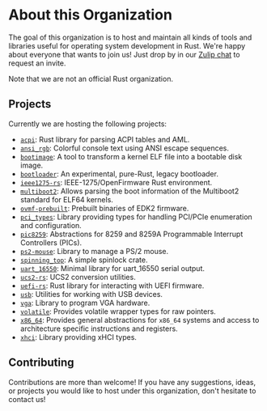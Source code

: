 # About this Organization

The goal of this organization is to host and maintain all kinds of tools and libraries useful for operating system development in Rust. We're happy about everyone that wants to join us! Just drop by in our [Zulip chat](https://rust-osdev.zulipchat.com) to request an invite.

Note that we are not an official Rust organization.

## Projects
Currently we are hosting the following projects:

- [`acpi`](https://github.com/rust-osdev/acpi): Rust library for parsing ACPI tables and AML.
- [`ansi_rgb`](https://github.com/rust-osdev/ansi_rgb): Colorful console text using ANSI escape sequences.
- [`bootimage`](https://github.com/rust-osdev/bootimage): A tool to transform a kernel ELF file into a bootable disk image.
- [`bootloader`](https://github.com/rust-osdev/bootloader): An experimental, pure-Rust, legacy bootloader.
- [`ieee1275-rs`](https://github.com/rust-osdev/ieee1275-rs): IEEE-1275/OpenFirmware Rust environment.
- [`multiboot2`](https://github.com/rust-osdev/multiboot2): Allows parsing the boot information of the Multiboot2 standard for ELF64 kernels.
- [`ovmf-prebuilt`](https://github.com/rust-osdev/ovmf-prebuilt): Prebuilt binaries of EDK2 firmware.
- [`pci_types`](https://github.com/rust-osdev/pci_types): Library providing types for handling PCI/PCIe enumeration and configuration.
- [`pic8259`](https://github.com/rust-osdev/pic8259): Abstractions for 8259 and 8259A Programmable Interrupt Controllers (PICs).
- [`ps2-mouse`](https://github.com/rust-osdev/ps2-mouse): Library to manage a PS/2 mouse.
- [`spinning_top`](https://github.com/rust-osdev/spinning_top): A simple spinlock crate.
- [`uart_16550`](https://github.com/rust-osdev/uart_16550): Minimal library for uart_16550 serial output.
- [`ucs2-rs`](https://github.com/rust-osdev/ucs2-rs): UCS2 conversion utilities.
- [`uefi-rs`](https://github.com/rust-osdev/uefi-rs): Rust library for interacting with UEFI firmware.
- [`usb`](https://github.com/rust-osdev/usb): Utilities for working with USB devices.
- [`vga`](https://github.com/rust-osdev/vga): Library to program VGA hardware.
- [`volatile`](https://github.com/rust-osdev/volatile): Provides volatile wrapper types for raw pointers.
- [`x86_64`](https://github.com/rust-osdev/x86_64): Provides general abstractions for `x86_64` systems and access to architecture specific instructions and registers.
- [`xhci`](https://github.com/rust-osdev/xhci): Library providing xHCI types.

## Contributing
Contributions are more than welcome! If you have any suggestions, ideas, or projects you would like to host under this organization, don't hesitate to contact us!
